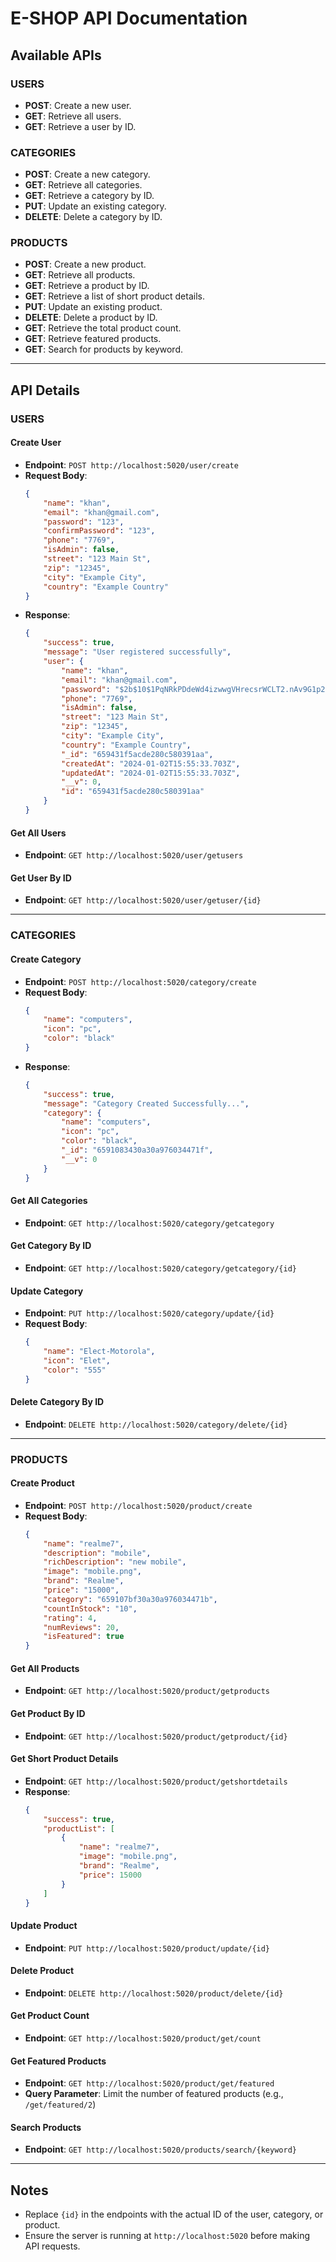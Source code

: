 # E-SHOP API Documentation

## Available APIs

### USERS
- **POST**: Create a new user.
- **GET**: Retrieve all users.
- **GET**: Retrieve a user by ID.

### CATEGORIES
- **POST**: Create a new category.
- **GET**: Retrieve all categories.
- **GET**: Retrieve a category by ID.
- **PUT**: Update an existing category.
- **DELETE**: Delete a category by ID.

### PRODUCTS
- **POST**: Create a new product.
- **GET**: Retrieve all products.
- **GET**: Retrieve a product by ID.
- **GET**: Retrieve a list of short product details.
- **PUT**: Update an existing product.
- **DELETE**: Delete a product by ID.
- **GET**: Retrieve the total product count.
- **GET**: Retrieve featured products.
- **GET**: Search for products by keyword.

---

## API Details

### USERS

#### Create User
- **Endpoint**: `POST http://localhost:5020/user/create`
- **Request Body**:
  ```json
  {
      "name": "khan",
      "email": "khan@gmail.com",
      "password": "123",
      "confirmPassword": "123",
      "phone": "7769",
      "isAdmin": false,
      "street": "123 Main St",
      "zip": "12345",
      "city": "Example City",
      "country": "Example Country"
  }
  ```
- **Response**:
  ```json
  {
      "success": true,
      "message": "User registered successfully",
      "user": {
          "name": "khan",
          "email": "khan@gmail.com",
          "password": "$2b$10$1PqNRkPDdeWd4izwwgVHrecsrWCLT2.nAv9G1p2FlPDUQTR6qjSvu",
          "phone": "7769",
          "isAdmin": false,
          "street": "123 Main St",
          "zip": "12345",
          "city": "Example City",
          "country": "Example Country",
          "_id": "659431f5acde280c580391aa",
          "createdAt": "2024-01-02T15:55:33.703Z",
          "updatedAt": "2024-01-02T15:55:33.703Z",
          "__v": 0,
          "id": "659431f5acde280c580391aa"
      }
  }
  ```

#### Get All Users
- **Endpoint**: `GET http://localhost:5020/user/getusers`

#### Get User By ID
- **Endpoint**: `GET http://localhost:5020/user/getuser/{id}`

---

### CATEGORIES

#### Create Category
- **Endpoint**: `POST http://localhost:5020/category/create`
- **Request Body**:
  ```json
  {
      "name": "computers",
      "icon": "pc",
      "color": "black"
  }
  ```
- **Response**:
  ```json
  {
      "success": true,
      "message": "Category Created Successfully...",
      "category": {
          "name": "computers",
          "icon": "pc",
          "color": "black",
          "_id": "6591083430a30a976034471f",
          "__v": 0
      }
  }
  ```

#### Get All Categories
- **Endpoint**: `GET http://localhost:5020/category/getcategory`

#### Get Category By ID
- **Endpoint**: `GET http://localhost:5020/category/getcategory/{id}`

#### Update Category
- **Endpoint**: `PUT http://localhost:5020/category/update/{id}`
- **Request Body**:
  ```json
  {
      "name": "Elect-Motorola",
      "icon": "Elet",
      "color": "555"
  }
  ```

#### Delete Category By ID
- **Endpoint**: `DELETE http://localhost:5020/category/delete/{id}`

---

### PRODUCTS

#### Create Product
- **Endpoint**: `POST http://localhost:5020/product/create`
- **Request Body**:
  ```json
  {
      "name": "realme7", 
      "description": "mobile", 
      "richDescription": "new mobile", 
      "image": "mobile.png", 
      "brand": "Realme", 
      "price": "15000",
      "category": "659107bf30a30a976034471b", 
      "countInStock": "10", 
      "rating": 4,
      "numReviews": 20,
      "isFeatured": true
  }
  ```

#### Get All Products
- **Endpoint**: `GET http://localhost:5020/product/getproducts`

#### Get Product By ID
- **Endpoint**: `GET http://localhost:5020/product/getproduct/{id}`

#### Get Short Product Details
- **Endpoint**: `GET http://localhost:5020/product/getshortdetails`
- **Response**:
  ```json
  {
      "success": true,
      "productList": [
          {
              "name": "realme7",
              "image": "mobile.png",
              "brand": "Realme",
              "price": 15000
          }
      ]
  }
  ```

#### Update Product
- **Endpoint**: `PUT http://localhost:5020/product/update/{id}`

#### Delete Product
- **Endpoint**: `DELETE http://localhost:5020/product/delete/{id}`

#### Get Product Count
- **Endpoint**: `GET http://localhost:5020/product/get/count`

#### Get Featured Products
- **Endpoint**: `GET http://localhost:5020/product/get/featured`
- **Query Parameter**: Limit the number of featured products (e.g., `/get/featured/2`)

#### Search Products
- **Endpoint**: `GET http://localhost:5020/products/search/{keyword}`

---

## Notes
- Replace `{id}` in the endpoints with the actual ID of the user, category, or product.
- Ensure the server is running at `http://localhost:5020` before making API requests.
